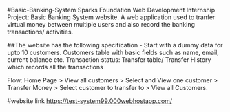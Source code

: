 #Basic-Banking-System
Sparks Foundation Web Development Internship Project: Basic Banking System website. 
A web application used to tranfer virtual money between multiple users and also record the banking transactions/ activities.

##The website has the following specification -
Start with a dummy data for upto 10 customers.
Customers table with basic fields such as name, email, current balance etc.
Transaction status:
Transfer table/ Transfer History which records all the transactions

Flow: Home Page > View all customers > Select and View one customer > Transfer Money > Select customer to transfer to > View all Customers.

#website link
https://test-system99.000webhostapp.com/

